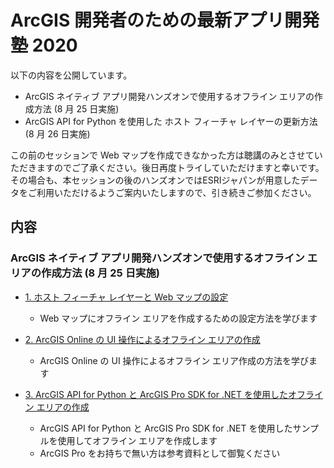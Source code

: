 # ArcGIS 開発者のための最新アプリ開発塾 2020

以下の内容を公開しています。
- ArcGIS ネイティブ アプリ開発ハンズオンで使用するオフライン エリアの作成方法 (8 月 25 日実施)
- ArcGIS API for Python を使用した ホスト フィーチャ レイヤーの更新方法 (8 月 26 日実施)

この前のセッションで Web マップを作成できなかった方は聴講のみとさせていただきますのでご了承ください。後日再度トライしていただけますと幸いです。</br>
その場合も、本セッションの後のハンズオンではESRIジャパンが用意したデータをご利用いただけるようご案内いたしますので、引き続きご参加ください。

## 内容
### ArcGIS ネイティブ アプリ開発ハンズオンで使用するオフライン エリアの作成方法 (8 月 25 日実施)
- [1. ホスト フィーチャ レイヤーと Web マップの設定](./0825/web_map_configuration.md)
  - Web マップにオフライン エリアを作成するための設定方法を学びます
  
- [2. ArcGIS Online の UI 操作によるオフライン エリアの作成](./0825/offline_area_agol.md)
  - ArcGIS Online の UI 操作によるオフライン エリア作成の方法を学びます
  
- [3. ArcGIS API for Python と ArcGIS Pro SDK for .NET を使用したオフライン エリアの作成](./0825/offline_area_python_prosdk.md)
  - ArcGIS API for Python と ArcGIS Pro SDK for .NET を使用したサンプルを使用してオフライン エリアを作成します
  - ArcGIS Pro をお持ちで無い方は参考資料として御覧ください
